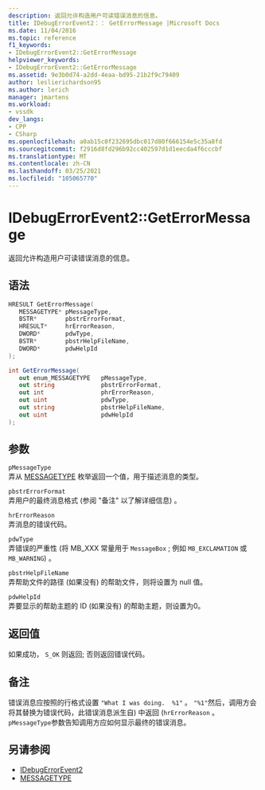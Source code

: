 ```yaml
---
description: 返回允许构造用户可读错误消息的信息。
title: IDebugErrorEvent2：： GetErrorMessage |Microsoft Docs
ms.date: 11/04/2016
ms.topic: reference
f1_keywords:
- IDebugErrorEvent2::GetErrorMessage
helpviewer_keywords:
- IDebugErrorEvent2::GetErrorMessage
ms.assetid: 9e3b0d74-a2dd-4eaa-bd95-21b2f9c79409
author: leslierichardson95
ms.author: lerich
manager: jmartens
ms.workload:
- vssdk
dev_langs:
- CPP
- CSharp
ms.openlocfilehash: a0ab15c0f232695dbc017d80f666154e5c35a8fd
ms.sourcegitcommit: f2916d8fd296b92cc402597d1d1eecda4f6cccbf
ms.translationtype: MT
ms.contentlocale: zh-CN
ms.lasthandoff: 03/25/2021
ms.locfileid: "105065770"
---
```

# <a name="idebugerrorevent2geterrormessage"></a>IDebugErrorEvent2::GetErrorMessage
返回允许构造用户可读错误消息的信息。

## <a name="syntax"></a>语法

```cpp
HRESULT GetErrorMessage(
   MESSAGETYPE* pMessageType,
   BSTR*        pbstrErrorFormat,
   HRESULT*     hrErrorReason,
   DWORD*       pdwType,
   BSTR*        pbstrHelpFileName,
   DWORD*       pdwHelpId
);
```

```csharp
int GetErrorMessage(
   out enum_MESSAGETYPE   pMessageType,
   out string             pbstrErrorFormat,
   out int                phrErrorReason,
   out uint               pdwType,
   out string             pbstrHelpFileName,
   out uint               pdwHelpId
);
```

## <a name="parameters"></a>参数
`pMessageType`\
弄从 [MESSAGETYPE](../../../extensibility/debugger/reference/messagetype.md) 枚举返回一个值，用于描述消息的类型。

`pbstrErrorFormat`\
弄用户的最终消息格式 (参阅 "备注" 以了解详细信息) 。

`hrErrorReason`\
弄消息的错误代码。

`pdwType`\
弄错误的严重性 (将 MB_XXX 常量用于 `MessageBox` ; 例如 `MB_EXCLAMATION` 或 `MB_WARNING`) 。

`pbstrHelpFileName`\
弄帮助文件的路径 (如果没有) 的帮助文件，则将设置为 null 值。

`pdwHelpId`\
弄要显示的帮助主题的 ID (如果没有) 的帮助主题，则设置为0。

## <a name="return-value"></a>返回值
 如果成功， `S_OK` 则返回; 否则返回错误代码。

## <a name="remarks"></a>备注
 错误消息应按照的行格式设置 `"What I was doing.  %1"` 。 `"%1"`然后，调用方会将其替换为错误代码，此错误消息派生自) 中返回 (`hrErrorReason` 。 `pMessageType`参数告知调用方应如何显示最终的错误消息。

## <a name="see-also"></a>另请参阅
- [IDebugErrorEvent2](../../../extensibility/debugger/reference/idebugerrorevent2.md)
- [MESSAGETYPE](../../../extensibility/debugger/reference/messagetype.md)

